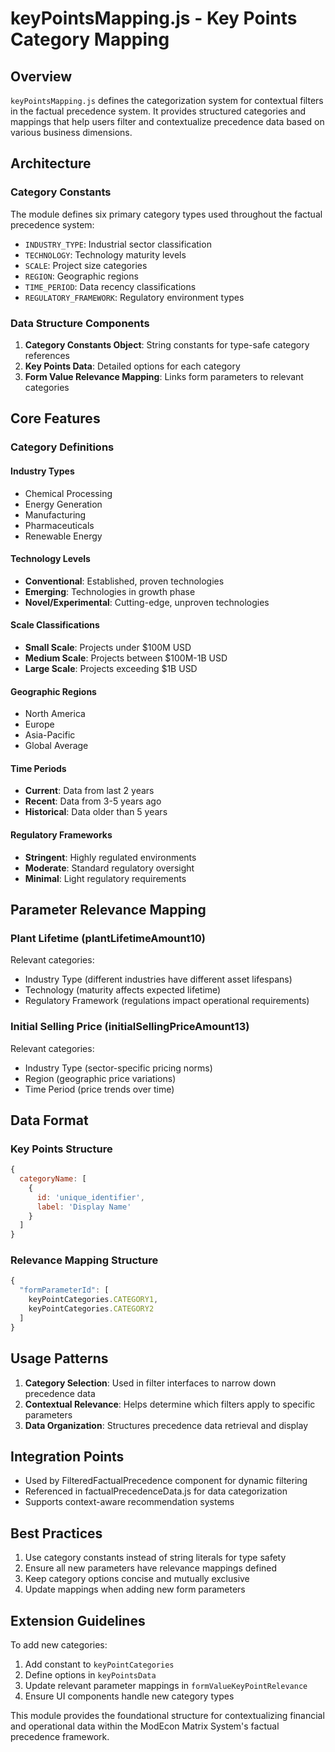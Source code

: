 # keyPointsMapping.js - Key Points Category Mapping

## Overview

`keyPointsMapping.js` defines the categorization system for contextual filters in the factual precedence system. It provides structured categories and mappings that help users filter and contextualize precedence data based on various business dimensions.

## Architecture

### Category Constants
The module defines six primary category types used throughout the factual precedence system:
- `INDUSTRY_TYPE`: Industrial sector classification
- `TECHNOLOGY`: Technology maturity levels
- `SCALE`: Project size categories
- `REGION`: Geographic regions
- `TIME_PERIOD`: Data recency classifications
- `REGULATORY_FRAMEWORK`: Regulatory environment types

### Data Structure Components
1. **Category Constants Object**: String constants for type-safe category references
2. **Key Points Data**: Detailed options for each category
3. **Form Value Relevance Mapping**: Links form parameters to relevant categories

## Core Features

### Category Definitions

#### Industry Types
- Chemical Processing
- Energy Generation
- Manufacturing
- Pharmaceuticals
- Renewable Energy

#### Technology Levels
- **Conventional**: Established, proven technologies
- **Emerging**: Technologies in growth phase
- **Novel/Experimental**: Cutting-edge, unproven technologies

#### Scale Classifications
- **Small Scale**: Projects under $100M USD
- **Medium Scale**: Projects between $100M-1B USD
- **Large Scale**: Projects exceeding $1B USD

#### Geographic Regions
- North America
- Europe
- Asia-Pacific
- Global Average

#### Time Periods
- **Current**: Data from last 2 years
- **Recent**: Data from 3-5 years ago
- **Historical**: Data older than 5 years

#### Regulatory Frameworks
- **Stringent**: Highly regulated environments
- **Moderate**: Standard regulatory oversight
- **Minimal**: Light regulatory requirements

## Parameter Relevance Mapping

### Plant Lifetime (plantLifetimeAmount10)
Relevant categories:
- Industry Type (different industries have different asset lifespans)
- Technology (maturity affects expected lifetime)
- Regulatory Framework (regulations impact operational requirements)

### Initial Selling Price (initialSellingPriceAmount13)
Relevant categories:
- Industry Type (sector-specific pricing norms)
- Region (geographic price variations)
- Time Period (price trends over time)

## Data Format

### Key Points Structure
```javascript
{
  categoryName: [
    {
      id: 'unique_identifier',
      label: 'Display Name'
    }
  ]
}
```

### Relevance Mapping Structure
```javascript
{
  "formParameterId": [
    keyPointCategories.CATEGORY1,
    keyPointCategories.CATEGORY2
  ]
}
```

## Usage Patterns

1. **Category Selection**: Used in filter interfaces to narrow down precedence data
2. **Contextual Relevance**: Helps determine which filters apply to specific parameters
3. **Data Organization**: Structures precedence data retrieval and display

## Integration Points

- Used by FilteredFactualPrecedence component for dynamic filtering
- Referenced in factualPrecedenceData.js for data categorization
- Supports context-aware recommendation systems

## Best Practices

1. Use category constants instead of string literals for type safety
2. Ensure all new parameters have relevance mappings defined
3. Keep category options concise and mutually exclusive
4. Update mappings when adding new form parameters

## Extension Guidelines

To add new categories:
1. Add constant to `keyPointCategories`
2. Define options in `keyPointsData`
3. Update relevant parameter mappings in `formValueKeyPointRelevance`
4. Ensure UI components handle new category types

This module provides the foundational structure for contextualizing financial and operational data within the ModEcon Matrix System's factual precedence framework.